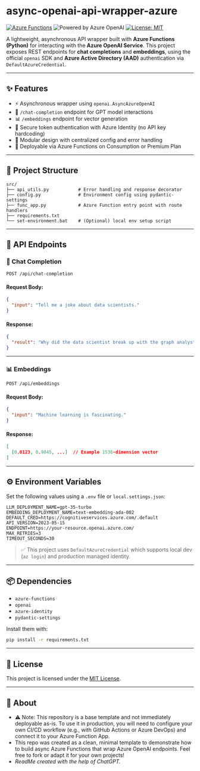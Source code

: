 # async-openai-api-wrapper-azure

[![Azure Functions](https://img.shields.io/badge/Azure--Functions-Python-blue?logo=azure-functions)](https://learn.microsoft.com/en-us/azure/azure-functions/)
![Powered by Azure OpenAI](https://img.shields.io/badge/Powered%20by-Azure%20OpenAI-blue?logo=microsoft-azure)
[![License: MIT](https://img.shields.io/badge/License-MIT-green.svg)](LICENSE)

A lightweight, asynchronous API wrapper built with **Azure Functions (Python)** for interacting with the **Azure OpenAI Service**. This project exposes REST endpoints for **chat completions** and **embeddings**, using the official `openai` SDK and **Azure Active Directory (AAD)** authentication via `DefaultAzureCredential`.

---

## ✨ Features

- ⚡️ Asynchronous wrapper using `openai.AsyncAzureOpenAI`
- 🧠 `/chat-completion` endpoint for GPT model interactions
- 📊 `/embeddings` endpoint for vector generation
- 🔐 Secure token authentication with Azure Identity (no API key hardcoding)
- 🧱 Modular design with centralized config and error handling
- 🚀 Deployable via Azure Functions on Consumption or Premium Plan

---

## 📁 Project Structure

```text
src/
├── api_utils.py           # Error handling and response decorator
├── config.py              # Environment config using pydantic-settings
├── func_app.py            # Azure Function entry point with route handlers
├── requirements.txt
└── set-environment.bat    # (Optional) local env setup script
```

---

## 🚀 API Endpoints

### 🧠 Chat Completion

```http
POST /api/chat-completion
```

#### Request Body:

```json
{
  "input": "Tell me a joke about data scientists."
}
```

#### Response:

```json
{
  "result": "Why did the data scientist break up with the graph analyst? There was no correlation."
}
```

---

### 📊 Embeddings

```http
POST /api/embeddings
```

#### Request Body:

```json
{
  "input": "Machine learning is fascinating."
}
```

#### Response:

```json
[
  [0.0123, 0.9845, ...]  // Example 1536-dimension vector
]
```

---

## ⚙️ Environment Variables

Set the following values using a `.env` file or `local.settings.json`:

```env
LLM_DEPLOYMENT_NAME=gpt-35-turbo
EMBEDDING_DEPLOYMENT_NAME=text-embedding-ada-002
DEFAULT_CRED=https://cognitiveservices.azure.com/.default
API_VERSION=2023-05-15
ENDPOINT=https://your-resource.openai.azure.com/
MAX_RETRIES=3
TIMEOUT_SECONDS=30
```

> ✅ This project uses `DefaultAzureCredential` which supports local dev (`az login`) and production managed identity.

---

## 📦 Dependencies

- `azure-functions`
- `openai`
- `azure-identity`
- `pydantic-settings`

Install them with:

```bash
pip install -r requirements.txt
```

---

## 📄 License

This project is licensed under the [MIT License](LICENSE).

---

## 🙇 About
- ⚠️ Note: This repository is a base template and not immediately deployable as-is. To use it in production, you will need to configure your own CI/CD workflow (e.g., with GitHub Actions or Azure DevOps) and connect it to your Azure Function App.
- This repo was created as a clean, minimal template to demonstrate how to build async Azure Functions that wrap Azure OpenAI endpoints. Feel free to fork or adapt it for your own projects!
- _ReadMe created with the help of ChatGPT._
